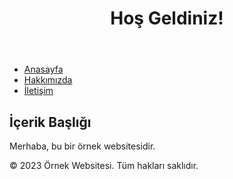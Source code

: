 <!DOCTYPE html>
<html lang="en">
<head>
    <meta charset="UTF-8">
    <meta name="viewport" content="width=device-width, initial-scale=1.0">
    <title>Örnek Websitesi</title>
</head>
<body>
    <header>
        <h1>Hoş Geldiniz!</h1>
    </header>
    <nav>
        <ul>
            <li><a href="#">Anasayfa</a></li>
            <li><a href="#">Hakkımızda</a></li>
            <li><a href="#">İletişim</a></li>
        </ul>
    </nav>
    <main>
        <h2>İçerik Başlığı</h2>
        <p>Merhaba, bu bir örnek websitesidir.</p>
    </main>
    <footer>
        &copy; 2023 Örnek Websitesi. Tüm hakları saklıdır.
    </footer>
</body>
</html>
